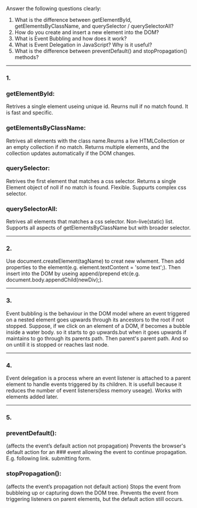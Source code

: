 Answer the following questions clearly:
1. What is the difference between getElementById, getElementsByClassName, and querySelector / querySelectorAll?
2. How do you create and insert a new element into the DOM?
3. What is Event Bubbling and how does it work?
4. What is Event Delegation in JavaScript? Why is it useful?
5. What is the difference between preventDefault() and stopPropagation() methods?


------------------------------


### 1.
### getElementById: 
Retrives a single element useing unique id. Reurns null if no match found. It is fast and specific.
### getElementsByClassName: 
Retrives all elements with the class name.Reurns a live HTMLCollection or an empty collection if no match. Returns multiple elements, and the collection updates automatically if the DOM changes.

### querySelector: 
Retrives the first element that matches a css selector. Returns a single Element object of noll if no  match is found. Flexible. Suppurts complex css selector.
### querySelectorAll: 
Retrives all elements that matches a css selector. Non-live(static) list. Supports all aspects of getElementsByClassName but with broader selector.


------------------------------


### 2.
Use document.createElement(tagName) to creat new wlwment. Then add properties to the element(e.g. element.textContent = 'some text';). Then insert into the DOM by useing append/prepend etc(e.g. document.body.appendChild(newDiv);). 


------------------------------


### 3.
Event bubbling is the behaviour in the DOM model where an event triggered on a nested element goes upwards through its ancestors to the root if not stopped.
Suppose, if we click on an element of a DOM, if becomes a bubble inside a water body. so it starts to go upwards.but when it goes upwards if maintains to go through its parents path. Then parent's parent path. And so on untill it is stopped or reaches last node.


------------------------------


### 4.
Event delegation is a process where an event listener is attached to a parent element to handle events triggered by its children.
It is usefull because it reduces the number of event listeners(less memory useage). Works with elements added later.


------------------------------


### 5.
### preventDefault(): 
(affects the event’s default action not propagation) Prevents the browser's default action for an ### event allowing the event to continue propagation. E.g. following link. submitting form.

### stopPropagation(): 
(affects the event’s propagation not default action) Stops the event from bubbleing up or capturing down the DOM tree. Prevents the event from triggering listeners on parent elements, but the default action still occurs.


